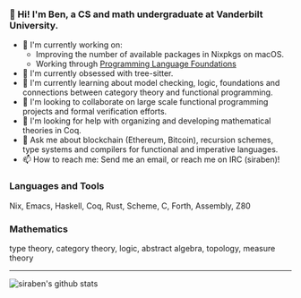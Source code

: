 ### 👋 Hi! I'm Ben, a CS and math undergraduate at Vanderbilt University.

- 🔭 I'm currently working on:
  - Improving the number of available packages in Nixpkgs on macOS.
  - Working through [Programming Language Foundations](https://softwarefoundations.cis.upenn.edu/plf-current/index.html)
- 🥰 I'm currently obsessed with tree-sitter.
- 🌱 I'm currently learning about model checking, logic, foundations and connections between category theory and functional programming.
- 🙌 I'm looking to collaborate on large scale functional programming projects and formal verification efforts.
- 🤔 I'm looking for help with organizing and developing mathematical theories in Coq.
- 💬 Ask me about blockchain (Ethereum, Bitcoin), recursion schemes, type systems and compilers for functional and imperative languages.
- 📫 How to reach me: Send me an email, or reach me on IRC (siraben)!

### Languages and Tools

Nix, Emacs, Haskell, Coq, Rust, Scheme, C, Forth, Assembly, Z80

### Mathematics

type theory, category theory, logic, abstract algebra, topology, measure theory

---
![siraben's github stats](https://github-readme-stats.vercel.app/api?username=siraben&count_private=true&show_icons=true)
